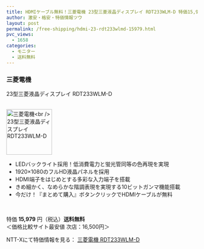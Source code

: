 ```yaml
---
title: HDMIケーブル無料！三菱電機 23型三菱液晶ディスプレイ RDT233WLM-D 特価15,979円！送料無料！
author: 激安・格安・特価情報ツウ
layout: post
permalink: /free-shipping/hdmi-23-rdt233wlmd-15979.html
pvc_views:
  - 1658
categories:
  - モニター
  - 送料無料
---
```

### 三菱電機  
23型三菱液晶ディスプレイ RDT233WLM-D

<div class="img-bg2 img_L">
  <a href="http://px.a8.net/svt/ejp?a8mat=ZYP6S+8IMA3E+S1Q+BWGDT&#038;a8ejpredirect=http://nttxstore.jp/_II_MT13496813" target="_blank" title="三菱電機<br />
23型三菱液晶ディスプレイ RDT233WLM-D"><br /> <img border="0" alt="三菱電機<br />
23型三菱液晶ディスプレイ RDT233WLM-D" src="http://image.nttxstore.jp/l2_images/M/MT/MT13496813.jpg" width="120" /></a>
</div>

<!--more-->

  * LEDバックライト採用！低消費電力と蛍光管同等の色再現を実現
  * 1920×1080のフルHD液晶パネルを採用
  * HDMI端子をはじめとする多彩な入力端子を搭載
  * きめ細かく、なめらかな階調表現を実現する10ビットガンマ機能搭載
  * 今だけ！『まとめて購入』ボタンクリックでHDMIケーブルが無料

<br clear="all" /> 

特価 <span class="tokka-price"><strong>15,979</strong></span> 円（税込）**送料無料**   
＜価格比較サイト最安値 次店：16,500円＞

NTT-Xにて特価情報を見る： <span class="fs150p"><a href="http://px.a8.net/svt/ejp?a8mat=ZYP6S+8IMA3E+S1Q+BWGDT&#038;a8ejpredirect=http://nttxstore.jp/_II_MT13496813" target="_blank">三菱電機 RDT233WLM-D</a></span>